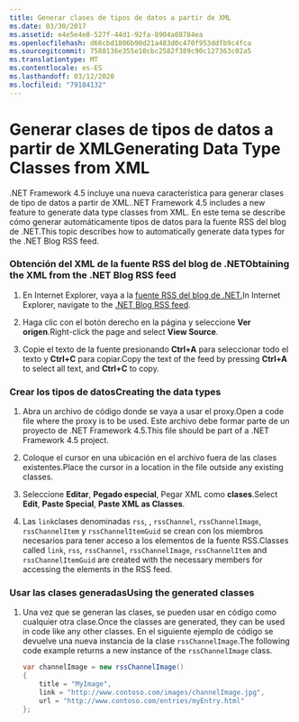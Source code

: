 ```yaml
---
title: Generar clases de tipos de datos a partir de XML
ms.date: 03/30/2017
ms.assetid: e4e5e4e8-527f-44d1-92fa-8904a08784ea
ms.openlocfilehash: d66cbd1806b90d21a483d0c470f953ddfb9c4fca
ms.sourcegitcommit: 7588136e355e10cbc2582f389c90c127363c02a5
ms.translationtype: MT
ms.contentlocale: es-ES
ms.lasthandoff: 03/12/2020
ms.locfileid: "79184132"
---
```

# <a name="generating-data-type-classes-from-xml"></a><span data-ttu-id="cf4de-102">Generar clases de tipos de datos a partir de XML</span><span class="sxs-lookup"><span data-stu-id="cf4de-102">Generating Data Type Classes from XML</span></span>
<span data-ttu-id="cf4de-103">.NET Framework 4.5 incluye una nueva característica para generar clases de tipo de datos a partir de XML.</span><span class="sxs-lookup"><span data-stu-id="cf4de-103">.NET Framework 4.5 includes a new feature to generate data type classes from XML.</span></span> <span data-ttu-id="cf4de-104">En este tema se describe cómo generar automáticamente tipos de datos para la fuente RSS del blog de .NET.</span><span class="sxs-lookup"><span data-stu-id="cf4de-104">This topic describes how to automatically generate data types for the .NET Blog RSS feed.</span></span>  
  
### <a name="obtaining-the-xml-from-the-net-blog-rss-feed"></a><span data-ttu-id="cf4de-105">Obtención del XML de la fuente RSS del blog de .NET</span><span class="sxs-lookup"><span data-stu-id="cf4de-105">Obtaining the XML from the .NET Blog RSS feed</span></span>  
  
1. <span data-ttu-id="cf4de-106">En Internet Explorer, vaya a la [fuente RSS del blog de .NET.](https://devblogs.microsoft.com/dotnet/feed/)</span><span class="sxs-lookup"><span data-stu-id="cf4de-106">In Internet Explorer, navigate to the [.NET Blog RSS feed](https://devblogs.microsoft.com/dotnet/feed/).</span></span>  
  
2. <span data-ttu-id="cf4de-107">Haga clic con el botón derecho en la página y seleccione **Ver origen**.</span><span class="sxs-lookup"><span data-stu-id="cf4de-107">Right-click the page and select **View Source**.</span></span>  
  
3. <span data-ttu-id="cf4de-108">Copie el texto de la fuente presionando **Ctrl+A** para seleccionar todo el texto y **Ctrl+C** para copiar.</span><span class="sxs-lookup"><span data-stu-id="cf4de-108">Copy the text of the feed by pressing **Ctrl+A** to select all text, and **Ctrl+C** to copy.</span></span>  
  
### <a name="creating-the-data-types"></a><span data-ttu-id="cf4de-109">Crear los tipos de datos</span><span class="sxs-lookup"><span data-stu-id="cf4de-109">Creating the data types</span></span>  
  
1. <span data-ttu-id="cf4de-110">Abra un archivo de código donde se vaya a usar el proxy.</span><span class="sxs-lookup"><span data-stu-id="cf4de-110">Open a code file where the proxy is to be used.</span></span> <span data-ttu-id="cf4de-111">Este archivo debe formar parte de un proyecto de .NET Framework 4.5.</span><span class="sxs-lookup"><span data-stu-id="cf4de-111">This file should be part of a .NET Framework 4.5 project.</span></span>  
  
2. <span data-ttu-id="cf4de-112">Coloque el cursor en una ubicación en el archivo fuera de las clases existentes.</span><span class="sxs-lookup"><span data-stu-id="cf4de-112">Place the cursor in a location in the file outside any existing classes.</span></span>  
  
3. <span data-ttu-id="cf4de-113">Seleccione **Editar**, **Pegado especial**, Pegar XML como **clases**.</span><span class="sxs-lookup"><span data-stu-id="cf4de-113">Select **Edit**, **Paste Special**, **Paste XML as Classes**.</span></span>  
  
4. <span data-ttu-id="cf4de-114">Las `link`clases denominadas `rss`, , `rssChannel`, `rssChannelImage`, `rssChannelItem` y `rssChannelItemGuid` se crean con los miembros necesarios para tener acceso a los elementos de la fuente RSS.</span><span class="sxs-lookup"><span data-stu-id="cf4de-114">Classes called `link`, `rss`, `rssChannel`, `rssChannelImage`, `rssChannelItem` and `rssChannelItemGuid` are created with the necessary members for accessing the elements in the RSS feed.</span></span>  
  
### <a name="using-the-generated-classes"></a><span data-ttu-id="cf4de-115">Usar las clases generadas</span><span class="sxs-lookup"><span data-stu-id="cf4de-115">Using the generated classes</span></span>  
  
1. <span data-ttu-id="cf4de-116">Una vez que se generan las clases, se pueden usar en código como cualquier otra clase.</span><span class="sxs-lookup"><span data-stu-id="cf4de-116">Once the classes are generated, they can be used in code like any other classes.</span></span> <span data-ttu-id="cf4de-117">En el siguiente ejemplo de código se devuelve una nueva instancia de la clase `rssChannelImage`.</span><span class="sxs-lookup"><span data-stu-id="cf4de-117">The following code example returns a new instance of the `rssChannelImage` class.</span></span>  
  
    ```csharp
    var channelImage = new rssChannelImage()
    {
        title = "MyImage",
        link = "http://www.contoso.com/images/channelImage.jpg",
        url = "http://www.contoso.com/entries/myEntry.html"
    };  
    ```
